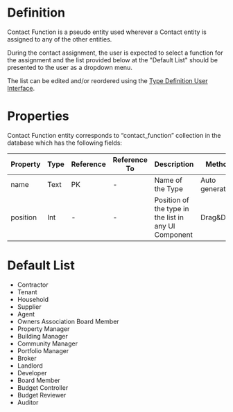 # Definition

Contact Function is a pseudo entity used wherever a Contact entity is assigned to any of the other entities. 

During the contact assignment, the user is expected to select a function for the assignment and the list provided below at the "Default List" should be presented to the user as a dropdown menu.

The list can be edited and/or reordered using the [Type Definition User Interface](Type-Definition-User-Interface).

# Properties

Contact Function entity corresponds to “contact_function” collection in the database which has the following fields:

| Property  | Type   | Reference | Reference To | Description | Method
| ------    | ------ | ------    | ------       | ------      | ------
name|Text|PK|-|Name of the Type|Auto generated
position|Int|-|-|Position of the type in the list in any UI Component|Drag&Drop

# Default List

* Contractor
* Tenant
* Household
* Supplier
* Agent
* Owners Association Board Member
* Property Manager
* Building Manager
* Community Manager
* Portfolio Manager
* Broker
* Landlord
* Developer
* Board Member
* Budget Controller
* Budget Reviewer
* Auditor
